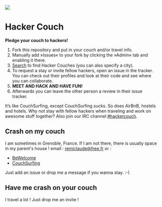 ![](https://raw.github.com/jancborchardt/hackercouch/master/hackercouch.png)
# Hacker Couch

**Pledge your couch to hackers!**

1. Fork this repository and put in your couch and/or travel info.
2. Manually add »Issues« to your fork by clicking the »Admin« tab and enabling it there.
3. [Search](https://github.com/search?q=hackercouch+fork:true) to find Hacker Couches (you can also specify a city).
4. To request a stay or invite fellow hackers, open an issue in the tracker. You can check out their profiles and look at their code and see where you can collaborate.
5. **MEET AND HACK AND HAVE FUN!**
6. Afterwards you can leave the other person a review in their issue tracker.

It’s like CouchSurfing, except CouchSurfing sucks. So does AirBnB, hostels and hotels. Why not stay with fellow hackers when traveling and work on awesome stuff together? Also join our IRC channel [#hackercouch](http://webchat.freenode.net/?channels=#hackercouch).


## Crash on my couch

I am sometimes in Grenoble, France. If I am not there, there is usually space in my parent's house !
email : remiclaude@free.fr
or :

* [BeWelcome](http://www.bewelcome.org/members/Remigr)
* [CouchSurfing](https://www.couchsurfing.org/people/remigr/)

Just add an issue or drop me a message if you wanna stay. :-)

## Have me crash on your couch

I travel a lot ! Just drop me an invite !
